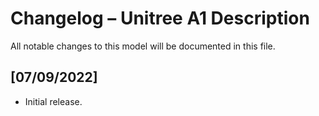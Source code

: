 # Changelog – Unitree A1 Description

All notable changes to this model will be documented in this file.

## [07/09/2022]
- Initial release.